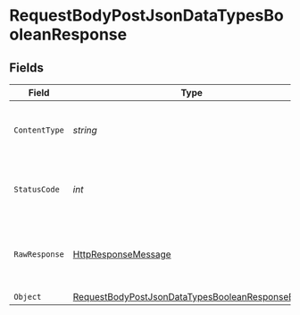 # RequestBodyPostJsonDataTypesBooleanResponse


## Fields

| Field                                                                                                                         | Type                                                                                                                          | Required                                                                                                                      | Description                                                                                                                   |
| ----------------------------------------------------------------------------------------------------------------------------- | ----------------------------------------------------------------------------------------------------------------------------- | ----------------------------------------------------------------------------------------------------------------------------- | ----------------------------------------------------------------------------------------------------------------------------- |
| `ContentType`                                                                                                                 | *string*                                                                                                                      | :heavy_check_mark:                                                                                                            | HTTP response content type for this operation                                                                                 |
| `StatusCode`                                                                                                                  | *int*                                                                                                                         | :heavy_check_mark:                                                                                                            | HTTP response status code for this operation                                                                                  |
| `RawResponse`                                                                                                                 | [HttpResponseMessage](https://learn.microsoft.com/en-us/dotnet/api/system.net.http.httpresponsemessage?view=net-5.0)          | :heavy_minus_sign:                                                                                                            | Raw HTTP response; suitable for custom response parsing                                                                       |
| `Object`                                                                                                                      | [RequestBodyPostJsonDataTypesBooleanResponseBody](../../Models/Operations/RequestBodyPostJsonDataTypesBooleanResponseBody.md) | :heavy_minus_sign:                                                                                                            | OK                                                                                                                            |